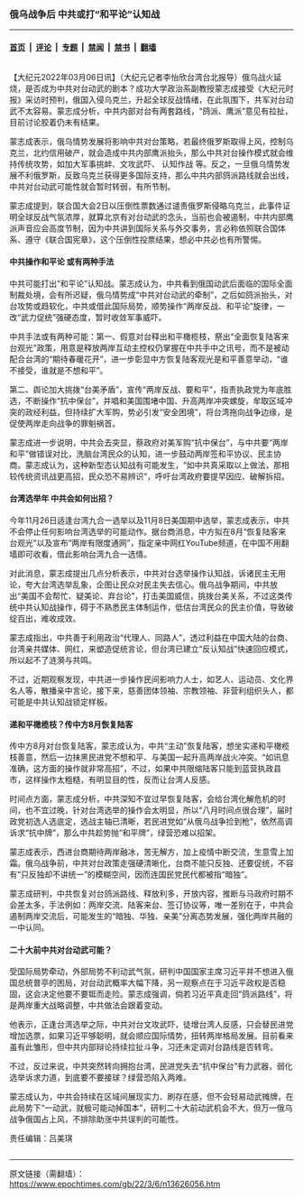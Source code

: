 ### 俄乌战争后 中共或打“和平论”认知战

---

#### [首页](../../../..?n13626056) &nbsp;|&nbsp; [评论](../../../../../epoch-comment?n13626056) &nbsp;|&nbsp; [专题](../../../../../epoch-special?n13626056) &nbsp;|&nbsp; [禁闻](../../../../../epoch-news?n13626056) &nbsp;|&nbsp; [禁书](../../../../../books?n13626056) &nbsp;|&nbsp; [翻墙](https://github.com/gfw-breaker/nogfw/blob/master/README.md?n13626056)


<div class="column" id="artbody" itemprop="articleBody">
 <!-- article content begin -->
 <p>
  【大纪元2022年03月06日讯】（大纪元记者李怡欣台湾台北报导）俄乌战火延烧，是否成为中共对台动武的剧本？成功大学政治系副教授蒙志成接受《大纪元时报》采访时预判，俄国入侵乌克兰，升起全球反战情绪，在此氛围下，共军对台动武不太容易。蒙志成分析，中共内部对台有两套路线，“鸽派、鹰派”意见有拉扯，目前讨论胶着仍未有结果。
 </p>
 <p>
  蒙志成表示，俄乌情势发展将影响中共对台策略，若最终俄罗斯取得上风，控制乌克兰，北约信用破产，就会造成中共内部鹰派抬头，那么中共对台操作模式就会维持传统攻势，如加大军事挑衅、文攻武吓、
  <ok href="https://www.epochtimes.com/gb/tag/%E8%AE%A4%E7%9F%A5%E4%BD%9C%E6%88%98.html">
   认知作战
  </ok>
  等。反之，一旦俄乌情势发展不利俄罗斯，反致乌克兰获得更多国际支持，那么中共内部鸽派路线就会出线，中共对台动武可能性就会暂时转弱，有所节制。
 </p>
 <p>
  蒙志成提到，联合国大会2日以压倒性票数通过谴责俄罗斯侵略乌克兰，此事件证明全球反战气氛浓厚，就算北京有对台动武的念头，当前也会被遏制，中共内部鹰派声音应会高度节制，因为中共讲到国际关系与外交事务，言必称依照联合国体系、遵守《联合国宪章》，这个压倒性投票结果，想必中共必也有所警惕。
 </p>
 <h4>
  中共操作和平论 或有两种手法
 </h4>
 <p>
  中共可能打出“和平论”认知战。蒙志成认为，中共看到俄国动武后面临的国际全面制裁处境，会有所迟疑，俄乌情势成“中共对台动武的牵制”，之后如鸽派抬头，对台攻势或趋软化，中共或借此国际局势，顺势操作“两岸反战、和平论”旋律，一改“武力促统”强硬态度，暂时收敛军事威吓。
 </p>
 <p>
  中共手法或有两种可能：第一、假意对台释出和平橄榄枝，祭出“全面恢复陆客来台观光”政策，用意是释放两岸互动主控权仍掌握在中共手中之讯号，而不是被动配合台湾的“期待春暖花开”，进一步彰显中方恢复陆客观光是和平善意举动，“谁不接受，谁就是不想和平”。
 </p>
 <p>
  第二、舆论加大挑拨“台美矛盾”，宣传“两岸反战、要和平”，指责执政党为年底胜选，不断操作“抗中保台”，并唱和美国围堵中国、升高两岸冲突螺旋，牟取区域冲突的政经利益，但持续扩大军购，势必引发“安全困境”，将台湾拖向战争边缘，是促使两岸走向战争的罪魁祸首。
 </p>
 <p>
  蒙志成进一步说明，中共会去突显，蔡政府对美军购“抗中保台”，与中共要“两岸和平”做错误对比，洗脑台湾民众的认知，进一步鼓动两岸签和平协议、民主协商。蒙志成认为，这种新型态认知战有可能发生，“如中共真采取以上做法，那相较传统资讯战更高招，民众恐不易辨识”，呼吁台湾政府要提早因应、破解拆招。
 </p>
 <h4>
  台湾选举年 中共会如何出招？
 </h4>
 <p>
  今年11月26日适逢台湾九合一选举以及11月8日美国期中选举，蒙志成表示，中共不会停止任何影响台湾选举的可能动作。据台商消息，中方拟在8月“恢复陆客来台观光”以及宣布“两岸有限度通网”，指定亲中网红YouTube频道，在中国不用翻墙即可收看，借此影响台湾九合一选情。
 </p>
 <p>
  对此消息，蒙志成提出几点分析表示，中共对台选举操作认知战，诉诸民主无用论，夸大台湾选举乱象，企图让民众对民主失去信心。俄乌战争期间，中共放出“美国不会帮忙、疑美论、弃台论”，打击美国威信，挑拨台美关系，不过这类传统中共认知战操作，碍于不熟悉民主体制运作，低估台湾民众的民主价值，导致破绽百出，难收成效。
 </p>
 <p>
  蒙志成指出，中共善于利用政治“代理人、同路人”，透过利益在中国大陆的台商、台湾亲共媒体、网红，来塑造促统言论，但台湾已建立“反认知战”快速回应模式，所以起不了涟漪与共鸣。
 </p>
 <p>
  不过，近期观察发现，中共进一步操作民间影响力人士，如艺人、运动员、文化界名人等，散播亲中言论，接下来，慈善团体领袖、宗教领袖、非营利组织头人，都可能是中共认知战锁定样板。
 </p>
 <h4>
  递和平橄榄枝？传中方8月恢复陆客
 </h4>
 <p>
  传中方8月对台恢复陆客，蒙志成认为，中共“主动”恢复陆客，想坐实递和平橄榄枝善意，然后一边抹黑民进党不想和平、与美国一起升高两岸战火冲突。“如讯息准确，这方面的操作就非常高招”，不过，如果中共限缩陆客只能到蓝营执政县市，这样操作太粗糙，有明显目的性，反而让台湾人反感。
 </p>
 <p>
  时间点方面，蒙志成分析，中共深知不宜过早恢复陆客，会给台湾化解危机的时间，也不宜过晚，针对台湾选举的操作会太明显，所以“八月时间点很合理”，届时政党初选人选底定，选战主轴已清晰，若民进党如“从俄乌战争捡到枪”，依然高调诉求“抗中牌”，那么中共趁势抛“和平牌”，绿营恐难以招架。
 </p>
 <p>
  蒙志成表示，西进台商期待两岸融冰，苦无解方，加上疫情中断交流，生意雪上加霜。俄乌战争前，中共对台政策走强硬清晰化，台商不能只反独、还要促统，不容有“只反独却不讲统一”的模糊空间，因而连国民党民代都被指“暗独”。
 </p>
 <p>
  蒙志成研判，中共恢复对台鸽派路线、释放利多，开放内容，推断与马政府时期不会差太多，手法例如：两岸交流、陆客来台、签订协议等，唯一差别在于，中共会遏制两岸交流后，可能发生的“暗独、华独、亲美”分离态势发展，强化两岸共融的一中认同。
 </p>
 <h4>
  二十大前中共对台动武可能？
 </h4>
 <p>
  受国际局势牵动，外部局势不利动武气氛，研判中国国家主席习近平并不想进入俄国总统普亭的困局，对台动武概率大幅下降，另一观察点在于习近平政权是否稳固，这会决定他要不要铤而走险。蒙志成强调，倘若习近平真走回“鸽派路线”，将是两岸重大战略调整，中共做法会跟着变动。
 </p>
 <p>
  他表示，正逢台湾选举之际，中共对台文攻武吓，徒增台湾人反感，只会替民进党增加选票，如果习近平够聪明，就会顺应国际情势，扭转两岸格局发展。目前看来虽有此雏形，但中共内部辩论持续拉扯斗争，习还未定调对台路线是否转弯。
 </p>
 <p>
  不过，反过来说，中共突然转向拥抱台湾，民进党失去“抗中保台”有力武器，弱化选举诉求力道，到底要不要接球？绿营恐陷入两难。
 </p>
 <p>
  蒙志成认为，中共会持续在区域间展现实力、刷存在感，但不会轻易动武摊牌，在此局势下“一动武，就极可能动掉国本”，研判二十大前动武机会不大，但万一俄乌战争俄国占上风，不排除助涨中共误判的可能性。
 </p>
 <p>
  责任编辑：吕美琪
 </p>
 <!-- article content end -->
</div>


---

原文链接（需翻墙）：https://www.epochtimes.com/gb/22/3/6/n13626056.htm